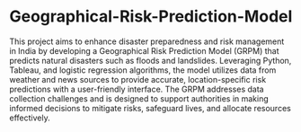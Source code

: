 # Geographical-Risk-Prediction-Model
This project aims to enhance disaster preparedness and risk management in India by developing a Geographical Risk Prediction Model (GRPM) that predicts natural disasters such as floods and landslides. Leveraging Python, Tableau, and logistic regression algorithms, the model utilizes data from weather and news sources to provide accurate, location-specific risk predictions with a user-friendly interface. The GRPM addresses data collection challenges and is designed to support authorities in making informed decisions to mitigate risks, safeguard lives, and allocate resources effectively.
